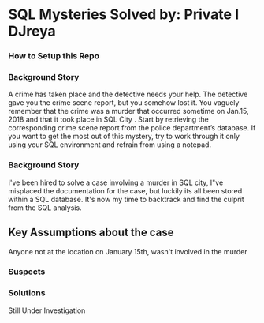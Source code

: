 # SQL Mysteries Solved by: Private I DJreya

### How to Setup this Repo 

### Background Story
A crime has taken place and the detective needs your help. The detective gave you the
crime scene report, but you somehow lost it. You vaguely remember that the crime
was a murder that occurred sometime on Jan.15, 2018 and that it took place in SQL
City . Start by retrieving the corresponding crime scene report from the police
department’s database. If you want to get the most out of this mystery, try to work
through it only using your SQL environment and refrain from using a notepad.

### Background Story
I've been hired to solve a case involving a murder in SQL city, I"ve misplaced the documentation for the case, but luckily its all been stored within a SQL database. It's now my time to backtrack and find the culprit from the SQL analysis.



## Key Assumptions about the case
Anyone not at the location on January 15th, wasn't involved in the murder

### Suspects

### Solutions
Still Under Investigation